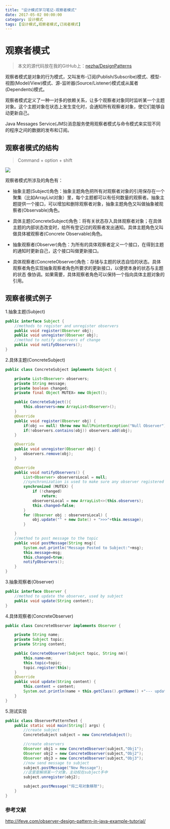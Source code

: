 ```yaml
---
title: "设计模式学习笔记-观察者模式"
date: 2017-05-02 00:00:00
category: 设计模式
tags: [设计模式,观察者模式,订阅者模式]
---
```





# 观察者模式

> 本文的源代码放在我的GitHub上：[nezha/DesignPatterns](https://github.com/nezha/DesignPatterns)

观察者模式是对象的行为模式，又叫发布-订阅(Publish/Subscribe)模式、模型-视图(Model/View)模式、源-监听器(Source/Listener)模式或从属者(Dependents)模式。

观察者模式定义了一种一对多的依赖关系，让多个观察者对象同时监听某一个主题对象。这个主题对象在状态上发生变化时，会通知所有观察者对象，使它们能够自动更新自己。

Java Messages Service(JMS)消息服务使用观察者模式与命令模式来实现不同的程序之间的数据的发布和订阅。

## 观察者模式的结构

> Command + option + shift

![](http://wx3.sinaimg.cn/mw1024/9d2c4511gy1ffagjry7dwj20i50dbtbg.jpg)

观察者模式所涉及的角色有：

- 抽象主题(Subject)角色：抽象主题角色把所有对观察者对象的引用保存在一个聚集（比如ArrayList对象）里，每个主题都可以有任何数量的观察者。抽象主题提供一个接口，可以增加和删除观察者对象，抽象主题角色又叫做抽象被观察者(Observable)角色。

- 具体主题(ConcreteSubject)角色：将有关状态存入具体观察者对象；在具体主题的内部状态改变时，给所有登记过的观察者发出通知。具体主题角色又叫做具体被观察者(Concrete Observable)角色。

- 抽象观察者(Observer)角色：为所有的具体观察者定义一个接口，在得到主题的通知时更新自己，这个接口叫做更新接口。

- 具体观察者(ConcreteObserver)角色：存储与主题的状态自恰的状态。具体观察者角色实现抽象观察者角色所要求的更新接口，以便使本身的状态与主题的状态 像协调。如果需要，具体观察者角色可以保持一个指向具体主题对象的引用。

## 观察者模式例子

1.抽象主题(Subject)

```java
public interface Subject {
    //methods to register and unregister observers
    public void register(Observer obj);
    public void unregister(Observer obj);
    //method to notify observers of change
    public void notifyObservers();
}
```

2.具体主题(ConcreteSubject)

```java
public class ConcreteSubject implements Subject {

    private List<Observer> observers;
    private String message;
    private boolean changed;
    private final Object MUTEX= new Object();

    public ConcreteSubject(){
        this.observers=new ArrayList<Observer>();
    }
    @Override
    public void register(Observer obj) {
        if(obj == null) throw new NullPointerException("Null Observer");
        if(!observers.contains(obj)) observers.add(obj);
    }

    @Override
    public void unregister(Observer obj) {
        observers.remove(obj);
    }

    @Override
    public void notifyObservers() {
        List<Observer> observersLocal = null;
        //synchronization is used to make sure any observer registered after message is received is not notified
        synchronized (MUTEX) {
            if (!changed)
                return;
            observersLocal = new ArrayList<>(this.observers);
            this.changed=false;
        }
        for (Observer obj : observersLocal) {
            obj.update("" + new Date() + ">>>"+this.message);
        }

    }
    //method to post message to the topic
    public void postMessage(String msg){
        System.out.println("Message Posted to Subject:"+msg);
        this.message=msg;
        this.changed=true;
        notifyObservers();
    }
}
```

3.抽象观察者(Observer)

```java
public interface Observer {
    //method to update the observer, used by subject
    public void update(String content);
}
```

4.具体观察者(ConcreteObserver)

```java
public class ConcreteObserver implements Observer {

    private String name;
    private Subject topic;
    private String content;

    public ConcreteObserver(Subject topic, String nm){
        this.name=nm;
        this.topic=topic;
        topic.register(this);
    }
    @Override
    public void update(String content) {
        this.content = content;
        System.out.println(name + this.getClass().getName() +"--- update the info:"+this.content);
    }
}
```

5.测试实验

```java
public class ObserverPatternTest {
    public static void main(String[] args) {
        //create subject
        ConcreteSubject subject = new ConcreteSubject();

        //create observers
        Observer obj1 = new ConcreteObserver(subject,"Obj1");
        Observer obj2 = new ConcreteObserver(subject,"Obj2");
        Observer obj3 = new ConcreteObserver(subject,"Obj3");
        //now send message to subject
        subject.postMessage("New Message");
        //这里是解绑某一个对象，主动权在subject手中
        subject.unregister(obj2);

        subject.postMessage("将二号对象移除");
    }
}
```

### 参考文献

http://ifeve.com/observer-design-pattern-in-java-example-tutorial/